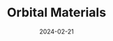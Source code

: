 ---  
layout: startup_page  
title: "Orbital Materials"  
id: "orbitalmaterials.com"  
permalink: "/orbitalmaterialsorbitalmaterials.com02212024/"  
website: "https://orbitalmaterials.com/"  
funding_round: "Series A"  
funding_amount: "$16M"  
investors: "Radical Ventures, Toyota Ventures"  
about: "Orbital Materials develops an AI-powered platform to discover new physical materials, ranging from batteries to carbon dioxide-capturing cells. Its proprietary AI model, Linus, accelerates the material design process by generating 3D molecular structures based on natural language instructions, significantly reducing the time and cost associated with traditional methods. The startup aims to bring materials to the proof-of-concept stage and partner with manufacturers for commercialization."  
markets: "AI, Materials Science, Data Center"  
hq: "London, England, United Kingdom"  
founded_year: "2022"  
linkedin: "https://www.linkedin.com/company/orbitalmaterials"  
twitter: "https://twitter.com/OrbMaterials"  
instagram: ""  
facebook: ""  
crunchbase: "https://www.crunchbase.com/organization/orbital-materials"  
pitchbook: "https://pitchbook.com/profiles/company/515858-59"  

date_display: "21-Feb-2024"  
date: "2024-02-21"

# SEO Optimization  
meta_title: "Orbital Materials - Series A Funding ($16M)"  
meta_description: "Orbital Materials, Orbital Materials develops an AI-powered platform to discover new physical materials, ranging from batteries to carbon dioxide-capturing cells. Its pr..."  
meta_keywords: "Orbital Materials, AI, Materials Science, Data Center, Series A funding"  
canonical_url: "https://startup.projectstartups.com/orbitalmaterialsorbitalmaterials.com02212024/"  
---